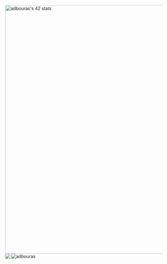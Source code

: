 

<a href="https://github.com/oakoudad/badge42" align="left">
    <img src="https://badge.mediaplus.ma/kettlebells/adbouras" alt="adbouras's 42 stats" style="width:800px"/>
</a>

<img align="left" src="https://github-readme-stats.vercel.app/api/top-langs/?username=42-adbouras&layout=compact&langs_count=8&bg_color=000&icon_color=FFF&border_radius=10&hide_border=true&text_color=fff&hide_title=true" />
<img src="https://github-readme-stats.vercel.app/api?username=adbouras&show_icons=true&hide_title=true&title_color=FFF&bg_color=000&icon_color=FFF&text_color=E20338&border_radius=10&hide_border=true" alt="adbouras" />
